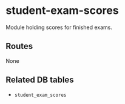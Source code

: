 # student-exam-scores

Module holding scores for finished exams.

## Routes

None

## Related DB tables
- `student_exam_scores`
